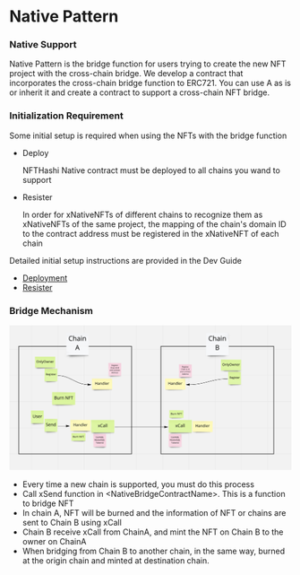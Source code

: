 # Native Pattern

### Native Support

Native Pattern is the bridge function for users trying to create the new NFT project with the cross-chain bridge. We develop a contract that incorporates the cross-chain bridge function to ERC721. You can use A as is or inherit it and create a contract to support a cross-chain NFT bridge.



### Initialization Requirement

Some initial setup is required when using the NFTs with the bridge function

*   Deploy

    NFTHashi Native contract must be deployed to all chains you wand to support
*   Resister

    In order for xNativeNFTs of different chains to recognize them as xNativeNFTs of the same project, the mapping of the chain's domain ID to the contract address must be registered in the xNativeNFT of each chain

Detailed initial setup instructions are provided in the Dev Guide

* [Deployment](../../developer-guide/how-to-deploy-your-own-xnativenft.md#deployment)
* [Resister](../../developer-guide/how-to-deploy-your-own-xnativenft.md#register)

### Bridge Mechanism

![](<../../.gitbook/assets/Screen Shot 2022-05-25 at 14.51.20.png>)

* Every time a new chain is supported, you must do this process
* Call xSend function in \<NativeBridgeContractName>. This is a function to bridge NFT
* In chain A, NFT will be burned and the information of NFT or chains are sent to Chain B using xCall
* Chain B receive xCall from ChainA, and mint the NFT on Chain B to the owner on ChainA
* When bridging from Chain B to another chain, in the same way, burned at the origin chain and minted at destination chain.
